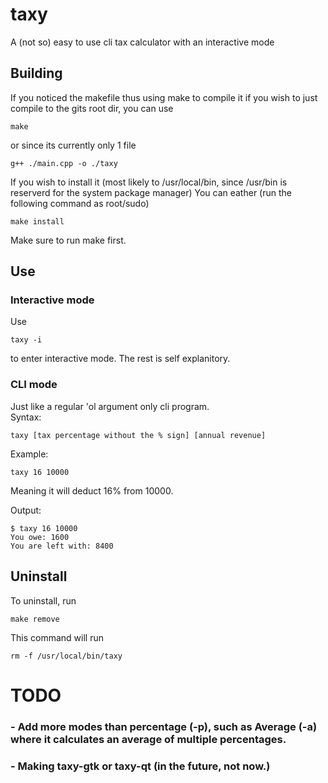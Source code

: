 # taxy 
A (not so) easy to use cli tax calculator with an interactive mode
## Building
If you noticed the makefile thus using make to compile it
if you wish to just compile to the gits root dir, you can use
```
make
```
or since its currently only 1 file
```
g++ ./main.cpp -o ./taxy
```
If you wish to install it (most likely to /usr/local/bin, since /usr/bin is reserverd for the system package manager)
You can eather (run the following command as root/sudo)
```
make install
```
Make sure to run make first.
## Use
### Interactive mode
Use
```
taxy -i
```
to enter interactive mode. The rest is self explanitory.
### CLI mode
Just like a regular 'ol argument only cli program.
<br>
Syntax:
```
taxy [tax percentage without the % sign] [annual revenue]
```
Example:
```
taxy 16 10000
```
Meaning it will deduct 16% from 10000.

Output:
```
$ taxy 16 10000
You owe: 1600
You are left with: 8400
```
## Uninstall
To uninstall, run
```
make remove
```
This command will run
```
rm -f /usr/local/bin/taxy
```
# TODO
### - Add more modes than percentage (-p), such as Average (-a) where it calculates an average of multiple percentages.
### - Making taxy-gtk or taxy-qt (in the future, not now.)
